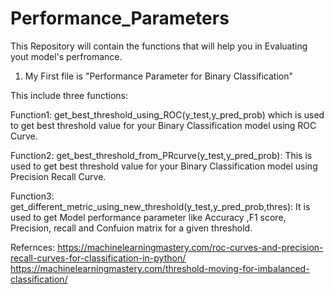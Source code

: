 # Performance_Parameters

This Repository will contain the functions that will help you in Evaluating yout model's perfromance.

1. My First file is
"Performance Parameter for Binary Classification" 

This include three functions:

Function1: get_best_threshold_using_ROC(y_test,y_pred_prob)
           which is used to get best threshold value for your Binary Classification model using ROC Curve.
       
Function2: get_best_threshold_from_PRcurve(y_test,y_pred_prob):
           This is used to get best threshold value for your Binary Classification model using Precision Recall Curve.
           
Function3: get_different_metric_using_new_threshold(y_test,y_pred_prob,thres):
   It is used to get Model performance parameter like Accuracy ,F1 score, Precision, recall and Confuion matrix for a given threshold.
 
Refernces: https://machinelearningmastery.com/roc-curves-and-precision-recall-curves-for-classification-in-python/
https://machinelearningmastery.com/threshold-moving-for-imbalanced-classification/
